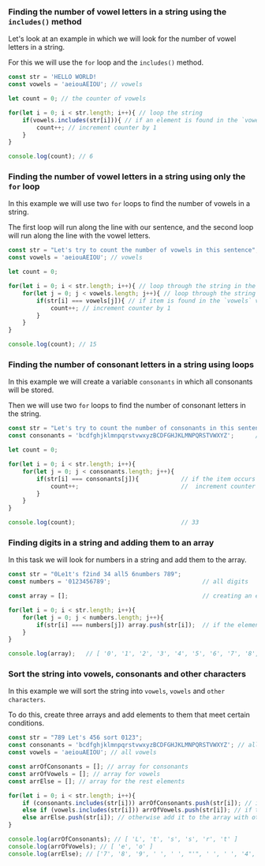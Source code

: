 ### Finding the number of vowel letters in a string using the `includes()` method

Let's look at an example in which we will look for the number of vowel letters in a string. 

For this we will use the `for` loop and the `includes()` method.

```javascript
const str = 'HELLO WORLD!
const vowels = 'aeiouAEIOU'; // vowels

let count = 0; // the counter of vowels

for(let i = 0; i < str.length; i++){ // loop the string
    if(vowels.includes(str[i])){ // if an element is found in the `vowels` variable
        count++; // increment counter by 1
    }
}

console.log(count); // 6
```


### Finding the number of vowel letters in a string using only the `for` loop

In this example we will use two `for` loops to find the number of vowels in a string.

The first loop will run along the line with our sentence, and the second loop will run along the line with the vowel letters.

```javascript
const str = "Let's try to count the number of vowels in this sentence";
const vowels = 'aeiouAEIOU'; // vowels

let count = 0;

for(let i = 0; i < str.length; i++){ // loop through the string in the `str` variable
    for(let j = 0; j < vowels.length; j++){ // loop through the string in the `vowels` variable
        if(str[i] === vowels[j]){ // if item is found in the `vowels` variable
            count++; // increment counter by 1
        }
    }
}

console.log(count); // 15
```


### Finding the number of consonant letters in a string using loops

In this example we will create a variable `consonants` in which all consonants will be stored.

Then we will use two `for` loops to find the number of consonant letters in the string.

```javascript
const str = "Let's try to count the number of consonants in this sentence";
const consonants = 'bcdfghjklmnpqrstvwxyzBCDFGHJKLMNPQRSTVWXYZ';      // consonants

let count = 0;

for(let i = 0; i < str.length; i++){
    for(let j = 0; j < consonants.length; j++){
        if(str[i] === consonants[j]){            // if the item occurs in the `consonants` variable
            count++;                             //  increment counter by 1
        }
    }
}

console.log(count);                              // 33
```


### Finding digits in a string and adding them to an array

In this task we will look for numbers in a string and add them to the array.

```javascript
const str = "0Le1t's f2ind 34 all5 6numbers 789";
const numbers = '0123456789';                          // all digits

const array = [];                                      // creating an empty array

for(let i = 0; i < str.length; i++){
    for(let j = 0; j < numbers.length; j++){
        if(str[i] === numbers[j]) array.push(str[i]);  // if the element from the string is equal to digit, adding it into the array
    }
}

console.log(array);   // [ '0', '1', '2', '3', '4', '5', '6', '7', '8', '9' ]
```


### Sort the string into vowels, consonants and other characters

In this example we will sort the string into `vowels`, `vowels` and `other characters`.

To do this, create three arrays and add elements to them that meet certain conditions.

```javascript
const str = "789 Let's 456 sort 0123";
const consonants = 'bcdfghjklmnpqrstvwxyzBCDFGHJKLMNPQRSTVWXYZ'; // all consonants
const vowels = 'aeiouAEIOU'; // all vowels

const arrOfConsonants = []; // array for consonants
const arrOfVowels = []; // array for vowels
const arrElse = []; // array for the rest elements

for(let i = 0; i < str.length; i++){
    if (consonants.includes(str[i])) arrOfConsonants.push(str[i]); // if the element is part of the string with consonants, add it to the array with consonants
    else if (vowels.includes(str[i])) arrOfVowels.push(str[i]); // if the element is in the string with vowels, add it to the array with vowels
    else arrElse.push(str[i]); // otherwise add it to the array with other elements
}

console.log(arrOfConsonants); // [ 'L', 't', 's', 's', 'r', 't' ]
console.log(arrOfVowels); // [ 'e', 'o' ]
console.log(arrElse); // ['7', '8', '9', ' ', ' ', "'", ' ', ' ', '4', '5', '6', ' ', ' ', ' ', '0', '1', '2', '3']
```